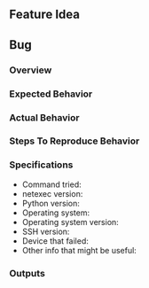 ## Feature Idea



## Bug
### Overview


### Expected Behavior


### Actual Behavior


### Steps To Reproduce Behavior


### Specifications
- Command tried: 
- netexec version: 
- Python version: 
- Operating system: 
- Operating system version: 
- SSH version: 
- Device that failed: 
- Other info that might be useful: 

### Outputs

